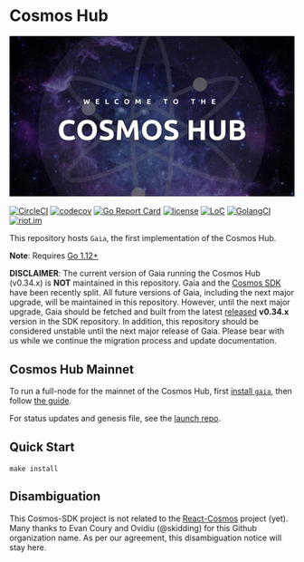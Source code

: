 # Cosmos Hub

![banner](./docs/welcome-banner.jpg)

[![CircleCI](https://circleci.com/gh/tichex-project/hackatom-cosmos-tichex/tree/master.svg?style=shield)](https://circleci.com/gh/tichex-project/hackatom-cosmos-tichex/tree/master)
[![codecov](https://codecov.io/gh/tichex-project/hackatom-cosmos-tichex/branch/master/graph/badge.svg)](https://codecov.io/gh/tichex-project/hackatom-cosmos-tichex)
[![Go Report Card](https://goreportcard.com/badge/github.com/tichex-project/hackatom-cosmos-tichex)](https://goreportcard.com/report/github.com/tichex-project/hackatom-cosmos-tichex)
[![license](https://img.shields.io/github/license/tichex-project/hackatom-cosmos-tichex.svg)](https://github.com/tichex-project/hackatom-cosmos-tichex/blob/master/LICENSE)
[![LoC](https://tokei.rs/b1/github/tichex-project/hackatom-cosmos-tichex)](https://github.com/tichex-project/hackatom-cosmos-tichex)
[![GolangCI](https://golangci.com/badges/github.com/tichex-project/hackatom-cosmos-tichex.svg)](https://golangci.com/r/github.com/tichex-project/hackatom-cosmos-tichex)
[![riot.im](https://img.shields.io/badge/riot.im-JOIN%20CHAT-green.svg)](https://riot.im/app/#/room/#cosmos-sdk:matrix.org)

This repository hosts `Gaia`, the first implementation of the Cosmos Hub.

**Note**: Requires [Go 1.12+](https://golang.org/dl/)

**DISCLAIMER**: The current version of Gaia running the Cosmos Hub (v0.34.x) is
__NOT__ maintained in this repository. Gaia and the [Cosmos SDK](https://github.com/cosmos/cosmos-sdk/)
have been recently split. All future versions of Gaia, including the next major
upgrade, will be maintained in this repository. However, until the next major upgrade,
Gaia should be fetched and built from the latest [released](https://github.com/cosmos/cosmos-sdk/releases)
__v0.34.x__ version in the SDK repository. In addition, this repository should be
considered unstable until the next major release of Gaia. Please bear with us
while we continue the migration process and update documentation.

## Cosmos Hub Mainnet

To run a full-node for the mainnet of the Cosmos Hub, first [install `gaia`](./docs/installation.md), then follow [the guide](./docs/join-mainnet.md).

For status updates and genesis file, see the [launch repo](https://github.com/cosmos/launch).

## Quick Start

```
make install
```

## Disambiguation

This Cosmos-SDK project is not related to the [React-Cosmos](https://github.com/react-cosmos/react-cosmos) project (yet). Many thanks to Evan Coury and Ovidiu (@skidding) for this Github organization name. As per our agreement, this disambiguation notice will stay here.


